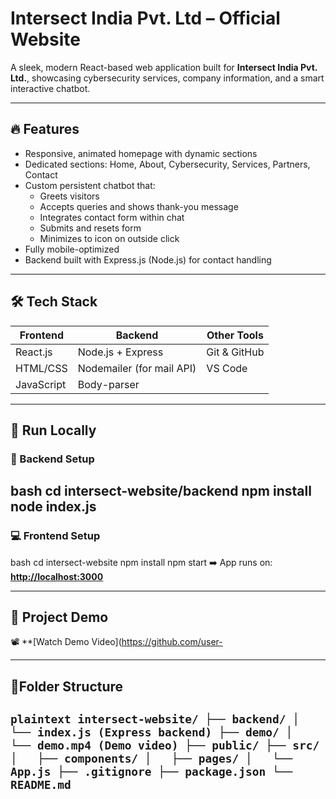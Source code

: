 # Intersect India Pvt. Ltd – Official Website

A sleek, modern React-based web application built for **Intersect India Pvt. Ltd.**, showcasing cybersecurity services, company information, and a smart interactive chatbot.

---

## 🔥 Features

- Responsive, animated homepage with dynamic sections
- Dedicated sections: Home, About, Cybersecurity, Services, Partners, Contact
- Custom persistent chatbot that:
  - Greets visitors
  - Accepts queries and shows thank-you message
  - Integrates contact form within chat
  - Submits and resets form
  - Minimizes to icon on outside click
- Fully mobile-optimized
- Backend built with Express.js (Node.js) for contact handling

---

## 🛠️ Tech Stack

| Frontend        | Backend       | Other Tools     |
|----------------|---------------|-----------------|
| React.js        | Node.js + Express | Git & GitHub     |
| HTML/CSS        | Nodemailer (for mail API) | VS Code         |
| JavaScript      | Body-parser         |                |

---

## 🚀 Run Locally

### 🔧 Backend Setup
bash
cd intersect-website/backend
npm install
node index.js
---

### 💻 Frontend Setup
bash
cd intersect-website
npm install
npm start
➡️ App runs on: **[http://localhost:3000](http://localhost:3000)**

---

## 🎥 Project Demo

📽️ **[Watch Demo Video](https://github.com/user-

---
## 📁Folder Structure
`plaintext
intersect-website/
├── backend/
│   └── index.js (Express backend)
├── demo/
│   └── demo.mp4 (Demo video)
├── public/
├── src/
│   ├── components/
│   ├── pages/
│   └── App.js
├── .gitignore
├── package.json
└── README.md
`
---
